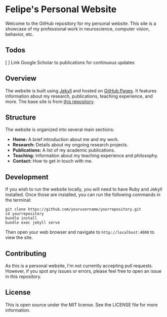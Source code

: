 # Felipe's Personal Website

Welcome to the GitHub repository for my personal website. This site is a showcase of my professional work in neuroscience, computer vision, behavior, etc.

## Todos
[ ] Link Google Scholar to publications for continuous updates

## Overview

The website is built using [Jekyll](https://jekyllrb.com/) and hosted on [GitHub Pages](https://pages.github.com/). It features information about my research, publications, teaching experience, and more. The base site is from [this repository](https://github.com/academicpages/academicpages.github.io).

## Structure

The website is organized into several main sections:

- **Home:** A brief introduction about me and my work.
- **Research:** Details about my ongoing research projects.
- **Publications:** A list of my academic publications.
- **Teaching:** Information about my teaching experience and philosophy.
- **Contact:** How to get in touch with me.

## Development

If you wish to run the website locally, you will need to have Ruby and Jekyll installed. Once those are installed, you can run the following commands in the terminal:

```
git clone https://github.com/yourusername/yourrepository.git
cd yourrepository
bundle install
bundle exec jekyll serve
```

Then open your web browser and navigate to `http://localhost:4000` to view the site.

## Contributing

As this is a personal website, I'm not currently accepting pull requests. However, if you spot any issues or errors, please feel free to open an issue in this repository.

## License

This is open source under the MIT license. See the LICENSE file for more information.
